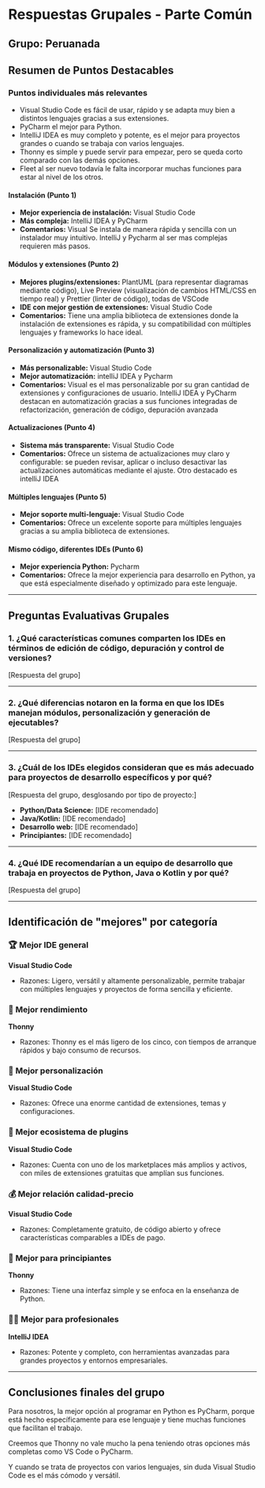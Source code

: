 # Respuestas Grupales - Parte Común

## Grupo: Peruanada

## Resumen de Puntos Destacables

### Puntos individuales más relevantes
- Visual Studio Code es fácil de usar, rápido y se adapta muy bien a distintos lenguajes gracias a sus extensiones.
- PyCharm el mejor para Python.
- IntelliJ IDEA es muy completo y potente, es el mejor para proyectos grandes o cuando se trabaja con varios lenguajes.
- Thonny es simple y puede servir para empezar, pero se queda corto comparado con las demás opciones.
- Fleet al ser nuevo todavía le falta incorporar muchas funciones para estar al nivel de los otros.

#### Instalación (Punto 1)
- **Mejor experiencia de instalación:** Visual Studio Code
- **Más compleja:** IntelliJ IDEA y PyCharm
- **Comentarios:** Visual Se instala de manera rápida y sencilla con un instalador muy intuitivo. IntelliJ y Pycharm al ser mas complejas requieren más pasos.

#### Módulos y extensiones (Punto 2)
- **Mejores plugins/extensiones:** PlantUML (para representar diagramas mediante código), Live Preview (visualización de cambios HTML/CSS en tiempo real) y Prettier (linter de código), todas de VSCode
- **IDE con mejor gestión de extensiones:** Visual Studio Code
- **Comentarios:** Tiene una amplia biblioteca de extensiones donde la instalación de extensiones es rápida, y su compatibilidad con múltiples lenguajes y frameworks lo hace ideal.

#### Personalización y automatización (Punto 3)
- **Más personalizable:** Visual Studio Code
- **Mejor automatización:** intelliJ IDEA y Pycharm
- **Comentarios:** Visual es el mas personalizable por su gran cantidad de extensiones y configuraciones de usuario. IntelliJ IDEA y PyCharm destacan en automatización gracias a sus funciones integradas de refactorización, generación de código, depuración avanzada

#### Actualizaciones (Punto 4)
- **Sistema más transparente:** Visual Studio Code
- **Comentarios:** Ofrece un sistema de actualizaciones muy claro y configurable: se pueden revisar, aplicar o incluso desactivar las actualizaciones automáticas mediante el ajuste. Otro destacado es intelliJ IDEA

#### Múltiples lenguajes (Punto 5)
- **Mejor soporte multi-lenguaje:** Visual Studio Code
- **Comentarios:** Ofrece un excelente soporte para múltiples lenguajes gracias a su amplia biblioteca de extensiones.

#### Mismo código, diferentes IDEs (Punto 6)
- **Mejor experiencia Python:** Pycharm
- **Comentarios:** Ofrece la mejor experiencia para desarrollo en Python, ya que está especialmente diseñado y optimizado para este lenguaje.

---

## Preguntas Evaluativas Grupales

### 1. ¿Qué características comunes comparten los IDEs en términos de edición de código, depuración y control de versiones?

[Respuesta del grupo]

---

### 2. ¿Qué diferencias notaron en la forma en que los IDEs manejan módulos, personalización y generación de ejecutables?

[Respuesta del grupo]

---

### 3. ¿Cuál de los IDEs elegidos consideran que es más adecuado para proyectos de desarrollo específicos y por qué?

[Respuesta del grupo, desglosando por tipo de proyecto:]
- **Python/Data Science:** [IDE recomendado]
- **Java/Kotlin:** [IDE recomendado]
- **Desarrollo web:** [IDE recomendado]
- **Principiantes:** [IDE recomendado]

---

### 4. ¿Qué IDE recomendarían a un equipo de desarrollo que trabaja en proyectos de Python, Java o Kotlin y por qué?

[Respuesta del grupo]

---

## Identificación de "mejores" por categoría

### 🏆 Mejor IDE general
**Visual Studio Code**
- Razones: Ligero, versátil y altamente personalizable, permite trabajar con múltiples lenguajes y proyectos de forma sencilla y eficiente.

### 🚀 Mejor rendimiento
**Thonny**
- Razones: Thonny es el más ligero de los cinco, con tiempos de arranque rápidos y bajo consumo de recursos.

### 🎨 Mejor personalización
**Visual Studio Code**
- Razones: Ofrece una enorme cantidad de extensiones, temas y configuraciones.

### 🔌 Mejor ecosistema de plugins
**Visual Studio Code**
- Razones: Cuenta con uno de los marketplaces más amplios y activos, con miles de extensiones gratuitas que amplían sus funciones.

### 💰 Mejor relación calidad-precio
**Visual Studio Code**
- Razones: Completamente gratuito, de código abierto y ofrece características comparables a IDEs de pago.

### 👶 Mejor para principiantes
**Thonny**
- Razones: Tiene una interfaz simple y se enfoca en la enseñanza de Python.

### 👨‍💼 Mejor para profesionales
**IntelliJ IDEA**
- Razones: Potente y completo, con herramientas avanzadas para grandes proyectos y entornos empresariales.

---

## Conclusiones finales del grupo
Para nosotros, la mejor opción al programar en Python es PyCharm, porque está hecho específicamente para ese lenguaje y tiene muchas funciones que facilitan el trabajo. 

Creemos que Thonny no vale mucho la pena teniendo otras opciones más completas como VS Code o PyCharm. 

Y cuando se trata de proyectos con varios lenguajes, sin duda Visual Studio Code es el más cómodo y versátil.
